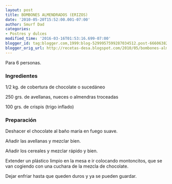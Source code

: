 ```yaml
---
layout: post
title: BOMBONES ALMENDRADOS (ERIZOS)
date: '2010-05-20T15:52:00.001-07:00'
author: Smurf Dad
categories:
- Postres y dulces
modified_time: '2016-03-16T01:53:16.699-07:00'
blogger_id: tag:blogger.com,1999:blog-5299957599287034512.post-6660638236690106082
blogger_orig_url: http://recetas-desa.blogspot.com/2010/05/bombones-almendrados-erizos.html
---
```


Para 6 personas.

<h3>Ingredientes</h3>

1/2 kg. de cobertura de chocolate o suced&aacute;neo

250 grs. de avellanas, nueces o almendras troceadas

100 grs. de crispis (trigo inflado)

<h3>Preparaci&oacute;n</h3>

Deshacer el chocolate al ba&ntilde;o mar&iacute;a en fuego suave.

A&ntilde;adir las avellanas y mezclar bien.

A&ntilde;adir los cereales y mezclar r&aacute;pido y bien.

Extender un pl&aacute;stico limpio en la mesa e ir colocando montoncitos, que se van cogiendo con una cuchara de la mezcla de chocolate.

Dejar enfriar hasta que queden duros y ya se pueden guardar.

